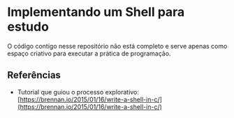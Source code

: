 # Implementando um Shell para estudo

O código contigo nesse repositório não está completo e serve apenas como espaço criativo para executar a prática de programação.

## Referências

* Tutorial que guiou o processo explorativo: [https://brennan.io/2015/01/16/write-a-shell-in-c/](https://brennan.io/2015/01/16/write-a-shell-in-c/)
